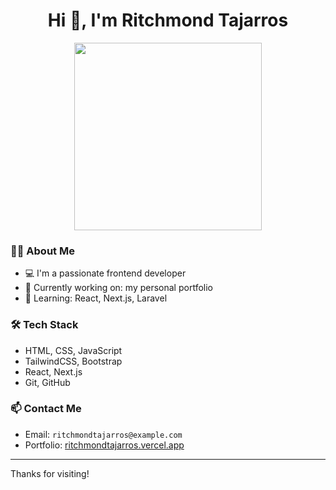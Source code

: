 <h1 align="center">Hi 👋, I'm Ritchmond Tajarros</h1>
<p align="center">
  <img src="https://i.imgur.com/WZQdU4o.gif" width="300" />
</p>

### 👨‍💻 About Me

- 💻 I'm a passionate frontend developer
- 🔭 Currently working on: my personal portfolio
- 🌱 Learning: React, Next.js, Laravel

### 🛠 Tech Stack

- HTML, CSS, JavaScript
- TailwindCSS, Bootstrap
- React, Next.js
- Git, GitHub

### 📫 Contact Me

- Email: `ritchmondtajarros@example.com`
- Portfolio: [ritchmondtajarros.vercel.app](https://ritchmondtajarros.vercel.app)

---

Thanks for visiting!

